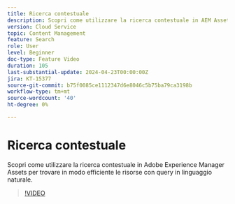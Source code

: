 ```yaml
---
title: Ricerca contestuale
description: Scopri come utilizzare la ricerca contestuale in AEM Assets per trovare in modo efficiente le risorse con query in linguaggio naturale.
version: Cloud Service
topic: Content Management
feature: Search
role: User
level: Beginner
doc-type: Feature Video
duration: 105
last-substantial-update: 2024-04-23T00:00:00Z
jira: KT-15377
source-git-commit: b75f0085ce1112347d6e8046c5b75ba79ca3198b
workflow-type: tm+mt
source-wordcount: '40'
ht-degree: 0%

---
```



# Ricerca contestuale

Scopri come utilizzare la ricerca contestuale in Adobe Experience Manager Assets per trovare in modo efficiente le risorse con query in linguaggio naturale.

>[!VIDEO](https://video.tv.adobe.com/v/3428667/?learn=on)
